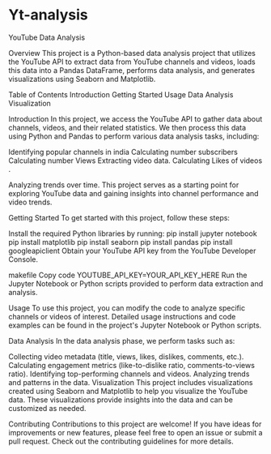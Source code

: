 # Yt-analysis
YouTube Data Analysis

Overview
This project is a Python-based data analysis project that utilizes the YouTube API to extract data from YouTube channels and videos, loads this data into a Pandas DataFrame, performs data analysis, and generates visualizations using Seaborn and Matplotlib.

Table of Contents
Introduction
Getting Started
Usage
Data Analysis
Visualization

Introduction
In this project, we access the YouTube API to gather data about channels, videos, and their related statistics. We then process this data using Python and Pandas to perform various data analysis tasks, including:

Identifying popular channels in india
Calculating number subscribers 
Calculating number Views 
Extracting video data.
Calculating Likes of videos .

Analyzing trends over time.
This project serves as a starting point for exploring YouTube data and gaining insights into channel performance and video trends.

Getting Started
To get started with this project, follow these steps:

Install the required Python libraries by running:
pip install jupyter notebook
pip install matplotlib
pip install seaborn
pip install pandas
pip install googleapiclient
Obtain your YouTube API key from the YouTube Developer Console.

makefile
Copy code
YOUTUBE_API_KEY=YOUR_API_KEY_HERE
Run the Jupyter Notebook or Python scripts provided to perform data extraction and analysis.

Usage
To use this project, you can modify the code to analyze specific channels or videos of interest. Detailed usage instructions and code examples can be found in the project's Jupyter Notebook or Python scripts.

Data Analysis
In the data analysis phase, we perform tasks such as:

Collecting video metadata (title, views, likes, dislikes, comments, etc.).
Calculating engagement metrics (like-to-dislike ratio, comments-to-views ratio).
Identifying top-performing channels and videos.
Analyzing trends and patterns in the data.
Visualization
This project includes visualizations created using Seaborn and Matplotlib to help you visualize the YouTube data. These visualizations provide insights into the data and can be customized as needed.

Contributing
Contributions to this project are welcome! If you have ideas for improvements or new features, please feel free to open an issue or submit a pull request. Check out the contributing guidelines for more details.
